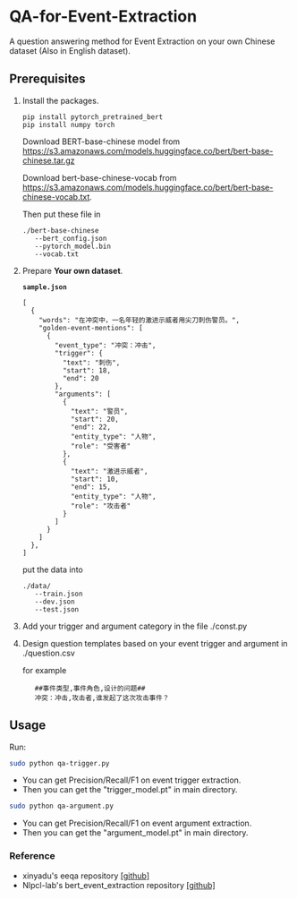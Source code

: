 # QA-for-Event-Extraction
A question answering method for Event Extraction on your own Chinese dataset (Also in English dataset).

## Prerequisites

1. Install the packages.
   ```
   pip install pytorch_pretrained_bert
   pip install numpy torch
   ```
   Download BERT-base-chinese model from https://s3.amazonaws.com/models.huggingface.co/bert/bert-base-chinese.tar.gz 
   
   Download bert-base-chinese-vocab from https://s3.amazonaws.com/models.huggingface.co/bert/bert-base-chinese-vocab.txt.
   
   Then put these file in 
   ```
   ./bert-base-chinese
      --bert_config.json
      --pytorch_model.bin
      --vocab.txt
    ```
   
2. Prepare **Your own dataset**.

   **`sample.json`**
   ```
   [
     {
       "words": "在冲突中，一名年轻的激进示威者用尖刀刺伤警员。",
       "golden-event-mentions": [
         {
           "event_type": "冲突：冲击",
           "trigger": {
             "text": "刺伤",
             "start": 18,
             "end": 20
           },
           "arguments": [
             {
               "text": "警员",
               "start": 20,
               "end": 22,
               "entity_type": "人物",
               "role": "受害者"
             },
             {
               "text": "激进示威者",
               "start": 10,
               "end": 15,
               "entity_type": "人物",
               "role": "攻击者"
             }
           ]
         }
       ]
     },
   ]
   ```
   put the data into
   ```
   ./data/
      --train.json
      --dev.json
      --test.json
   ```
3. Add your trigger and argument category in the file ./const.py

4. Design question templates based on your event trigger and argument in ./question.csv

   for example
   ```
      ##事件类型,事件角色,设计的问题##
      冲突：冲击,攻击者,谁发起了这次攻击事件？
   ```

## Usage

Run:

```bash
sudo python qa-trigger.py
``` 
- You can get Precision/Recall/F1 on event trigger extraction.
- Then you can get the "trigger_model.pt" in main directory.

```bash
sudo python qa-argument.py
``` 
- You can get Precision/Recall/F1 on event argument extraction.
- Then you can get the "argument_model.pt" in main directory.


### Reference

* xinyadu's eeqa repository [[github]](https://github.com/xinyadu/eeqa)
* Nlpcl-lab's bert_event_extraction repository [[github]](https://github.com/nlpcl-lab/bert-event-extraction)
